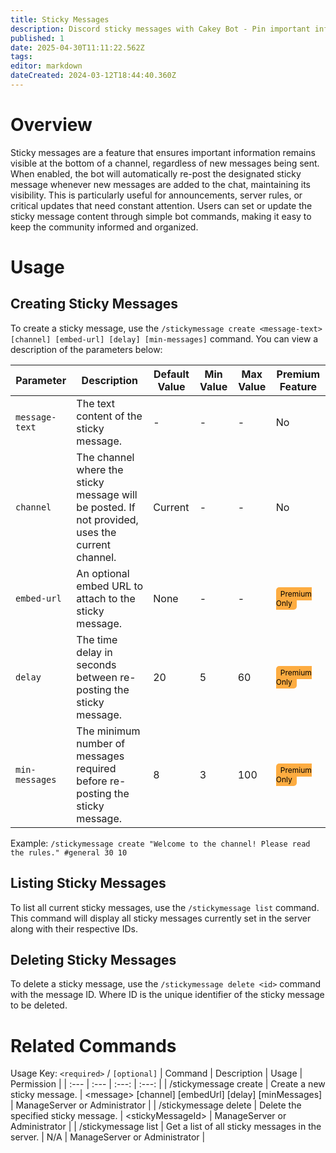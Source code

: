 ```yaml
---
title: Sticky Messages
description: Discord sticky messages with Cakey Bot - Pin important info, persistent announcements. Channel information management guide.
published: 1
date: 2025-04-30T11:11:22.562Z
tags: 
editor: markdown
dateCreated: 2024-03-12T18:44:40.360Z
---
```


# Overview
Sticky messages are a feature that ensures important information remains visible at the bottom of a channel, regardless of new messages being sent. When enabled, the bot will automatically re-post the designated sticky message whenever new messages are added to the chat, maintaining its visibility. This is particularly useful for announcements, server rules, or critical updates that need constant attention. Users can set or update the sticky message content through simple bot commands, making it easy to keep the community informed and organized.

# Usage
## Creating Sticky Messages
To create a sticky message, use the `/stickymessage create <message-text> [channel] [embed-url] [delay] [min-messages]` command. You can view a description of the parameters below:

| Parameter       | Description                                                                                      | Default Value | Min Value | Max Value | Premium Feature |
|-----------------|--------------------------------------------------------------------------------------------------|---------------|-----------|-----------|------------------|
| `message-text`  | The text content of the sticky message.                                                          | -           | -       | -       | No               |
| `channel`       | The channel where the sticky message will be posted. If not provided, uses the current channel.  | Current       | -       | -       | No               |
| `embed-url`     | An optional embed URL to attach to the sticky message.                                           | None          | -       | -       | <span style="background-color: rgb(253, 172, 65); color: black; padding: 3px 7px; font-size: 12px; border-radius: 5px;">Premium Only</span>               |
| `delay`         | The time delay in seconds between re-posting the sticky message.                                 | 20          | 5       | 60      | <span style="background-color: rgb(253, 172, 65); color: black; padding: 3px 7px; font-size: 12px; border-radius: 5px;">Premium Only</span>               |
| `min-messages`  | The minimum number of messages required before re-posting the sticky message.                    | 8           | 3       | 100     | <span style="background-color: rgb(253, 172, 65); color: black; padding: 3px 7px; font-size: 12px; border-radius: 5px;">Premium Only</span>               |

Example: `/stickymessage create "Welcome to the channel! Please read the rules." #general 30 10`

## Listing Sticky Messages
To list all current sticky messages, use the `/stickymessage list` command.
This command will display all sticky messages currently set in the server along with their respective IDs.

## Deleting Sticky Messages
To delete a sticky message, use the `/stickymessage delete <id>` command with the message ID. Where ID is the unique identifier of the sticky message to be deleted.

# Related Commands
Usage Key: `<required>` / `[optional]`
| Command | Description | Usage | Permission |
| :--- | :--- | :---: | :---: |
| /stickymessage create | Create a new sticky message. | \<message> [channel] [embedUrl] [delay] [minMessages] | ManageServer or Administrator | 
| /stickymessage delete | Delete the specified sticky message. | \<stickyMessageId> | ManageServer or Administrator | 
| /stickymessage list | Get a list of all sticky messages in the server. | N/A | ManageServer or Administrator | 